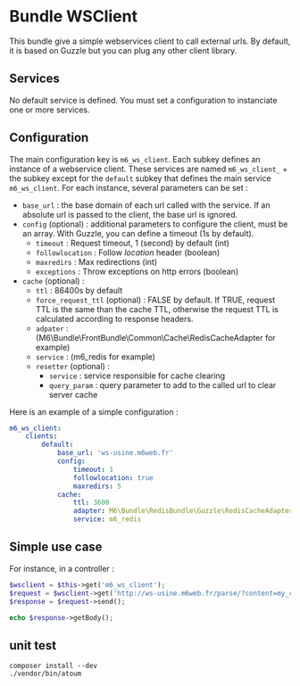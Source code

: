 # Bundle WSClient

This bundle give a simple webservices client to call external urls. By default, it is based on Guzzle but you can plug any other client library.

## Services

No default service is defined. You must set a configuration to instanciate one or more services.

## Configuration

The main configuration key is `m6_ws_client`. Each subkey defines an instance of a webservice client. These services are named `m6_ws_client_` + the subkey except for the `default` subkey that defines the main service `m6_ws_client`. For each instance, several parameters can be set :

  * `base_url` : the base domain of each url called with the service. If an absolute url is passed to the client, the base url is ignored.
  * `config` (optional) : additional parameters to configure the client, must be an array. With Guzzle, you can define a timeout (1s by default).
    * `timeout` : Request timeout, 1 (second) by default (int)
    * `followlocation` : Follow _location_ header (boolean)
    * `maxredirs` : Max redirections (int)
    * `exceptions` : Throw exceptions on http errors (boolean)
  * `cache` (optional) :
    * `ttl` : 86400s by default
    * `force_request_ttl` (optional) : FALSE by default. If TRUE, request TTL is the same than the cache TTL, otherwise the request TTL is calculated according to response headers.
    * `adpater` : (M6\Bundle\FrontBundle\Common\Cache\RedisCacheAdapter for example)
    * `service` : (m6_redis for example)
    * `resetter` (optional) :
      * `service` : service responsible for cache clearing
      * `query_param` : query parameter to add to the called url to clear server cache

Here is an example of a simple configuration :

```yaml
m6_ws_client:
    clients:
        default:
            base_url: 'ws-usine.m6web.fr'
            config:
                timeout: 1
                followlocation: true
                maxredirs: 5
            cache:
                ttl: 3600
                adapter: M6\Bundle\RedisBundle\Guzzle\RedisCacheAdapter
                service: m6_redis
```

## Simple use case

For instance, in a controller :

```php
$wsclient = $this->get('m6_ws_client');
$request = $wsclient->get('http://ws-usine.m6web.fr/parse/?content=my_content');
$response = $request->send();

echo $response->getBody();
```

## unit test

```shell
composer install --dev
./vendor/bin/atoum
```